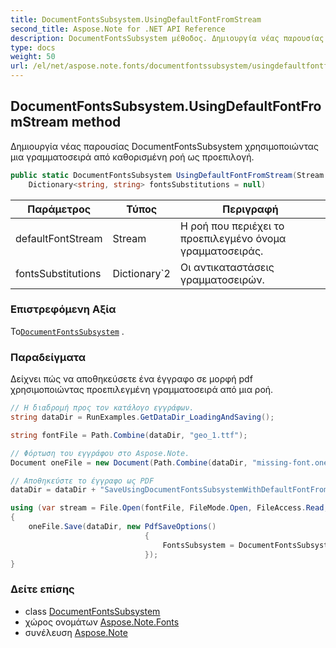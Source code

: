 ```yaml
---
title: DocumentFontsSubsystem.UsingDefaultFontFromStream
second_title: Aspose.Note for .NET API Reference
description: DocumentFontsSubsystem μέθοδος. Δημιουργία νέας παρουσίας DocumentFontsSubsystem χρησιμοποιώντας μια γραμματοσειρά από καθορισμένη ροή ως προεπιλογή.
type: docs
weight: 50
url: /el/net/aspose.note.fonts/documentfontssubsystem/usingdefaultfontfromstream/
---
```

## DocumentFontsSubsystem.UsingDefaultFontFromStream method

Δημιουργία νέας παρουσίας DocumentFontsSubsystem χρησιμοποιώντας μια γραμματοσειρά από καθορισμένη ροή ως προεπιλογή.

```csharp
public static DocumentFontsSubsystem UsingDefaultFontFromStream(Stream defaultFontStream, 
    Dictionary<string, string> fontsSubstitutions = null)
```

| Παράμετρος | Τύπος | Περιγραφή |
| --- | --- | --- |
| defaultFontStream | Stream | Η ροή που περιέχει το προεπιλεγμένο όνομα γραμματοσειράς. |
| fontsSubstitutions | Dictionary`2 | Οι αντικαταστάσεις γραμματοσειρών. |

### Επιστρεφόμενη Αξία

Το[`DocumentFontsSubsystem`](../) .

### Παραδείγματα

Δείχνει πώς να αποθηκεύσετε ένα έγγραφο σε μορφή pdf χρησιμοποιώντας προεπιλεγμένη γραμματοσειρά από μια ροή.

```csharp
// Η διαδρομή προς τον κατάλογο εγγράφων.
string dataDir = RunExamples.GetDataDir_LoadingAndSaving();

string fontFile = Path.Combine(dataDir, "geo_1.ttf");

// Φόρτωση του εγγράφου στο Aspose.Note.
Document oneFile = new Document(Path.Combine(dataDir, "missing-font.one"));

// Αποθηκεύστε το έγγραφο ως PDF
dataDir = dataDir + "SaveUsingDocumentFontsSubsystemWithDefaultFontFromStream_out.pdf";

using (var stream = File.Open(fontFile, FileMode.Open, FileAccess.Read, FileShare.Read))
{
    oneFile.Save(dataDir, new PdfSaveOptions()
                              {
                                  FontsSubsystem = DocumentFontsSubsystem.UsingDefaultFontFromStream(stream)
                              });
}
```

### Δείτε επίσης

* class [DocumentFontsSubsystem](../)
* χώρος ονομάτων [Aspose.Note.Fonts](../../documentfontssubsystem/)
* συνέλευση [Aspose.Note](../../../)


